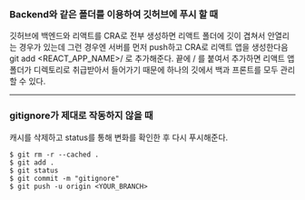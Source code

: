 ### Backend와 같은 폴더를 이용하여 깃허브에 푸시 할 때

깃허브에 백엔드와 리액트를 CRA로 전부 생성하면 리액트 폴더에 깃이 겹쳐서 안열리는 경우가 있는데 그런 경우엔 서버를 먼저 push하고 CRA로 리액트 앱을 생성한다음 git add <REACT_APP_NAME>/ 로 추가해준다. 끝에 / 를 붙여서 추가하면 리액트 앱폴더가 디렉토리로 취급받아서 들어가기 때문에 하나의 깃에서 백과 프론트를 모두 관리할 수 있다.

---

### gitignore가 제대로 작동하지 않을 때

캐시를 삭제하고 status를 통해 변화를 확인한 후 다시 푸시해준다.

```shell
$ git rm -r --cached .
$ git add .
$ git status
$ git commit -m "gitignore"
$ git push -u origin <YOUR_BRANCH>
```
